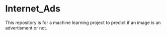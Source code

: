 # Internet_Ads

This repository is for a machine learning project to predict if an image is an advertisment or not. 
